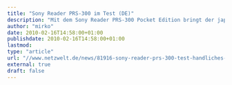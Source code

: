 ```yaml
---
title: "Sony Reader PRS-300 im Test (DE)"
description: "Mit dem Sony Reader PRS-300 Pocket Edition bringt der japanische Hersteller ein besonders handliches Lesegerät für elektronische Bücher auf den Markt."
author: "mirko"
date: 2010-02-16T14:58:00+01:00
publishdate: 2010-02-16T14:58:00+01:00
lastmod: 
type: "article"
url: "//www.netzwelt.de/news/81916-sony-reader-prs-300-test-handliches-lesegeraet.html"
external: true
draft: false
---
```


